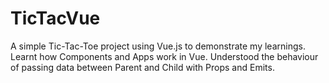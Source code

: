 # TicTacVue
A simple Tic-Tac-Toe project using Vue.js to demonstrate my learnings.
Learnt how Components and Apps work in Vue. Understood the behaviour of passing data between Parent and Child with Props and Emits.
